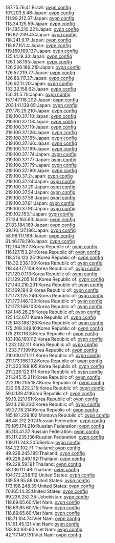 187.75.76.41:Brazil: [ovpn config](vpn/187_75_76_41.ovpn)  
101.203.5.46:Japan: [ovpn config](vpn/101_203_5_46.ovpn)  
111.99.212.37:Japan: [ovpn config](vpn/111_99_212_37.ovpn)  
113.34.125.59:Japan: [ovpn config](vpn/113_34_125_59.ovpn)  
114.185.210.221:Japan: [ovpn config](vpn/114_185_210_221.ovpn)  
116.82.239.43:Japan: [ovpn config](vpn/116_82_239_43.ovpn)  
118.241.9.17:Japan: [ovpn config](vpn/118_241_9_17.ovpn)  
118.87.151.4:Japan: [ovpn config](vpn/118_87_151_4.ovpn)  
119.169.169.137:Japan: [ovpn config](vpn/119_169_169_137.ovpn)  
125.14.18.30:Japan: [ovpn config](vpn/125_14_18_30.ovpn)  
126.1.58.195:Japan: [ovpn config](vpn/126_1_58_195.ovpn)  
126.206.186.219:Japan: [ovpn config](vpn/126_206_186_219.ovpn)  
126.57.219.77:Japan: [ovpn config](vpn/126_57_219_77.ovpn)  
126.88.117.37:Japan: [ovpn config](vpn/126_88_117_37.ovpn)  
126.92.11.20:Japan: [ovpn config](vpn/126_92_11_20.ovpn)  
133.32.158.62:Japan: [ovpn config](vpn/133_32_158_62.ovpn)  
150.31.5.70:Japan: [ovpn config](vpn/150_31_5_70.ovpn)  
157.147.118.202:Japan: [ovpn config](vpn/157_147_118_202.ovpn)  
203.141.139.65:Japan: [ovpn config](vpn/203_141_139_65.ovpn)  
217.178.25.210:Japan: [ovpn config](vpn/217_178_25_210.ovpn)  
219.100.37.110:Japan: [ovpn config](vpn/219_100_37_110.ovpn)  
219.100.37.118:Japan: [ovpn config](vpn/219_100_37_118.ovpn)  
219.100.37.119:Japan: [ovpn config](vpn/219_100_37_119.ovpn)  
219.100.37.126:Japan: [ovpn config](vpn/219_100_37_126.ovpn)  
219.100.37.165:Japan: [ovpn config](vpn/219_100_37_165.ovpn)  
219.100.37.166:Japan: [ovpn config](vpn/219_100_37_166.ovpn)  
219.100.37.169:Japan: [ovpn config](vpn/219_100_37_169.ovpn)  
219.100.37.174:Japan: [ovpn config](vpn/219_100_37_174.ovpn)  
219.100.37.177:Japan: [ovpn config](vpn/219_100_37_177.ovpn)  
219.100.37.179:Japan: [ovpn config](vpn/219_100_37_179.ovpn)  
219.100.37.190:Japan: [ovpn config](vpn/219_100_37_190.ovpn)  
219.100.37.2:Japan: [ovpn config](vpn/219_100_37_2.ovpn)  
219.100.37.24:Japan: [ovpn config](vpn/219_100_37_24.ovpn)  
219.100.37.29:Japan: [ovpn config](vpn/219_100_37_29.ovpn)  
219.100.37.54:Japan: [ovpn config](vpn/219_100_37_54.ovpn)  
219.100.37.56:Japan: [ovpn config](vpn/219_100_37_56.ovpn)  
219.100.37.81:Japan: [ovpn config](vpn/219_100_37_81.ovpn)  
219.100.37.90:Japan: [ovpn config](vpn/219_100_37_90.ovpn)  
219.102.153.1:Japan: [ovpn config](vpn/219_102_153_1.ovpn)  
27.134.163.63:Japan: [ovpn config](vpn/27_134_163_63.ovpn)  
27.83.184.169:Japan: [ovpn config](vpn/27_83_184_169.ovpn)  
39.110.137.186:Japan: [ovpn config](vpn/39_110_137_186.ovpn)  
58.98.117.198:Japan: [ovpn config](vpn/58_98_117_198.ovpn)  
61.46.178.196:Japan: [ovpn config](vpn/61_46_178_196.ovpn)  
112.164.197.7:Korea Republic of: [ovpn config](vpn/112_164_197_7.ovpn)  
116.127.153.24:Korea Republic of: [ovpn config](vpn/116_127_153_24.ovpn)  
118.216.123.251:Korea Republic of: [ovpn config](vpn/118_216_123_251.ovpn)  
118.32.238.100:Korea Republic of: [ovpn config](vpn/118_32_238_100.ovpn)  
118.44.177.109:Korea Republic of: [ovpn config](vpn/118_44_177_109.ovpn)  
121.129.0.113:Korea Republic of: [ovpn config](vpn/121_129_0_113.ovpn)  
121.129.205.146:Korea Republic of: [ovpn config](vpn/121_129_205_146.ovpn)  
121.143.210.231:Korea Republic of: [ovpn config](vpn/121_143_210_231.ovpn)  
121.169.184.9:Korea Republic of: [ovpn config](vpn/121_169_184_9.ovpn)  
121.173.125.246:Korea Republic of: [ovpn config](vpn/121_173_125_246.ovpn)  
121.173.146.103:Korea Republic of: [ovpn config](vpn/121_173_146_103.ovpn)  
121.173.146.103:Korea Republic of: [ovpn config](vpn/121_173_146_103.ovpn)  
124.146.26.25:Korea Republic of: [ovpn config](vpn/124_146_26_25.ovpn)  
125.142.67.1:Korea Republic of: [ovpn config](vpn/125_142_67_1.ovpn)  
125.143.188.126:Korea Republic of: [ovpn config](vpn/125_143_188_126.ovpn)  
175.208.249.10:Korea Republic of: [ovpn config](vpn/175_208_249_10.ovpn)  
175.213.116.3:Korea Republic of: [ovpn config](vpn/175_213_116_3.ovpn)  
183.108.160.112:Korea Republic of: [ovpn config](vpn/183_108_160_112.ovpn)  
1.232.132.111:Korea Republic of: [ovpn config](vpn/1_232_132_111.ovpn)  
1.233.77.199:Korea Republic of: [ovpn config](vpn/1_233_77_199.ovpn)  
210.100.171.111:Korea Republic of: [ovpn config](vpn/210_100_171_111.ovpn)  
211.173.186.102:Korea Republic of: [ovpn config](vpn/211_173_186_102.ovpn)  
211.223.188.105:Korea Republic of: [ovpn config](vpn/211_223_188_105.ovpn)  
211.226.122.171:Korea Republic of: [ovpn config](vpn/211_226_122_171.ovpn)  
211.245.15.211:Korea Republic of: [ovpn config](vpn/211_245_15_211.ovpn)  
222.116.205.157:Korea Republic of: [ovpn config](vpn/222_116_205_157.ovpn)  
222.98.222.215:Korea Republic of: [ovpn config](vpn/222_98_222_215.ovpn)  
59.0.139.41:Korea Republic of: [ovpn config](vpn/59_0_139_41.ovpn)  
59.10.221.161:Korea Republic of: [ovpn config](vpn/59_10_221_161.ovpn)  
59.14.218.220:Korea Republic of: [ovpn config](vpn/59_14_218_220.ovpn)  
59.27.78.214:Korea Republic of: [ovpn config](vpn/59_27_78_214.ovpn)  
185.181.229.102:Moldova Republic of: [ovpn config](vpn/185_181_229_102.ovpn)  
46.48.212.202:Russian Federation: [ovpn config](vpn/46_48_212_202.ovpn)  
79.105.174.210:Russian Federation: [ovpn config](vpn/79_105_174_210.ovpn)  
85.113.41.37:Russian Federation: [ovpn config](vpn/85_113_41_37.ovpn)  
85.117.235.136:Russian Federation: [ovpn config](vpn/85_117_235_136.ovpn)  
109.111.243.205:Serbia: [ovpn config](vpn/109_111_243_205.ovpn)  
184.22.102.71:Thailand: [ovpn config](vpn/184_22_102_71.ovpn)  
49.228.245.185:Thailand: [ovpn config](vpn/49_228_245_185.ovpn)  
49.228.249.162:Thailand: [ovpn config](vpn/49_228_249_162.ovpn)  
49.228.59.191:Thailand: [ovpn config](vpn/49_228_59_191.ovpn)  
58.136.111.48:Thailand: [ovpn config](vpn/58_136_111_48.ovpn)  
104.172.238.112:United States: [ovpn config](vpn/104_172_238_112.ovpn)  
139.59.95.86:United States: [ovpn config](vpn/139_59_95_86.ovpn)  
173.198.248.39:United States: [ovpn config](vpn/173_198_248_39.ovpn)  
70.165.14.35:United States: [ovpn config](vpn/70_165_14_35.ovpn)  
89.236.252.35:Uzbekistan: [ovpn config](vpn/89_236_252_35.ovpn)  
118.69.65.60:Viet Nam: [ovpn config](vpn/118_69_65_60.ovpn)  
118.69.65.60:Viet Nam: [ovpn config](vpn/118_69_65_60.ovpn)  
118.69.65.60:Viet Nam: [ovpn config](vpn/118_69_65_60.ovpn)  
118.71.104.74:Viet Nam: [ovpn config](vpn/118_71_104_74.ovpn)  
14.161.45.131:Viet Nam: [ovpn config](vpn/14_161_45_131.ovpn)  
183.80.160.60:Viet Nam: [ovpn config](vpn/183_80_160_60.ovpn)  
42.117.149.151:Viet Nam: [ovpn config](vpn/42_117_149_151.ovpn)  
